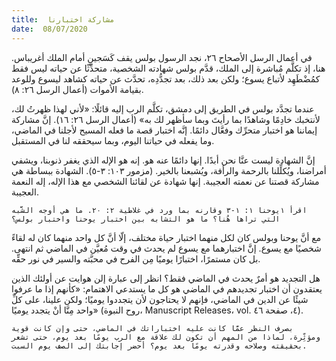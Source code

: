 ```yaml
---
title:  مشاركة اختبارنا
date:  08/07/2020
---
```


في أعمال الرسل الأصحاح ٢٦، نجد الرسول بولس يقف كَسَجينٍ أمام الملك أغريباس. هنا، إذ تكلَّم مُباشرة إلى الملك، قدَّم بولس شهادته الشخصية، متحدِّثًا عن حياته ليس فقط كمُضْطَهِد لأتباع يسوع؛ ولكن بعد ذلك، بعد تجدُّدِه، تحدَّث عن حياته كشاهد ليسوع وللوعد بقيامة الأموات (أعمال الرسل ٢٦: ٨).

عندما تجدَّد بولس في الطريق إلى دمشق، تكلَّم الرب إليه قائلًا: «لأني لهذا ظهرتُ لك، لأنتخبك خادِمًا وشاهدًا بما رأيتَ وبما سأظهر لك به» (أعمال الرسل ٢٦: ١٦). إنَّ مشاركة إيماننا هو اختبار متحرِّك وفعَّال دائمًا. إنَّه اختبار قصة ما فعله المسيح لأجلنا في الماضي، وما يفعله في حياتنا اليوم، وبما سيحققه لنا في المستقبل.

إنَّ الشهادة ليست عنَّا نحن أبدًا. إنها دائمًا عنه هو. إنه هو الإله الذي يغفر ذنوبنا، ويشفي أمراضنا، ويُكلِّلنا بالرحمة والرأفة، ويُشبعنا بالخير. (مزمور ١٠٣: ٣-٥). الشهادة ببساطة هي مشاركة قصتنا عن نعمته العجيبة. إنها شهادة عن لقائنا الشخصي مع هذا الإله، إله النعمة العجيبة.

`اقرأ ١يوحنا ١: ١-٣ وقارنه بما ورد في غلاطية ٢: ٢٠. ما هي أوجه الشَّبه التي تراها هُنا؟ ما هو التشابه بين اختبار يوحنا واختبار بولس؟`

مع أنَّ يوحنا وبولس كان لكل منهما اختبار حياة مختلف، إلّا أنَّ كل واحد منهما كان له لقاءً شخصيًا مع يسوع. إنَّ اختبارهما مع يسوع لم يحدث في وقت مُعيَّن في الماضي ثم انتهى. بل كان مستمرًا، اختبارًا يوميًا مِن الفرح في محبَّته والسير في نور حقِّه.

هل التجديد هو أمرٌ يحدث في الماضي فقط؟ انظر إلى عبارة إلن هوايت عن أولئك الذين يعتقدون أن اختبار تجديدهم في الماضي هو كل ما يستدعي الاهتمام: «كأنهم إذا ما عرفوا شيئًا عن الدين في الماضي، فإنهم لا يحتاجون لأن يتجددوا يوميًا؛ ولكن علينا، على كلِّ واحد مِنَّا أنْ يتجدد يوميًا» (روح النبوة، Manuscript Releases، vol. ٤، صفحة ٤٦).

`بصرف النظر عمَّا كانت عليه اختباراتك في الماضي، حتى وإن كانت قوية ومؤثِّرة، لماذا من المهم أن تكون لك علاقة مع الرب يومًا بعد يوم، حتى تشعر بحقيقته وصلاحه وقدرته يومًا بعد يوم؟ أحضر إجابتك إلى الصف يوم السبت.`